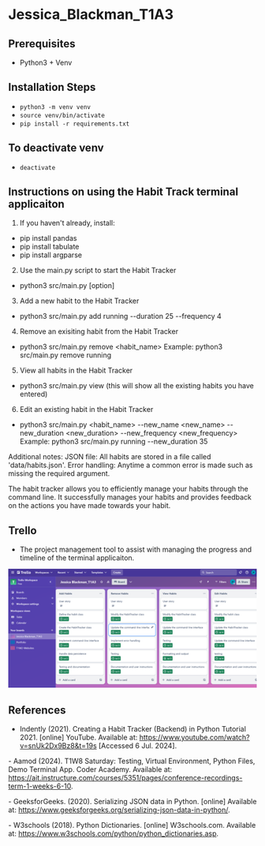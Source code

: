 # Jessica_Blackman_T1A3

## Prerequisites
- Python3 + Venv

## Installation Steps
- `python3 -m venv venv`
- `source venv/bin/activate`
- `pip install -r requirements.txt`

## To deactivate venv
- `deactivate`

## Instructions on using the Habit Track terminal applicaiton
1. If you haven't already, install:
- pip install pandas
- pip install tabulate
- pip install argparse

2. Use the main.py script to start the Habit Tracker
- python3 src/main.py <command> [option]

3. Add a new habit to the Habit Tracker
- python3 src/main.py add running --duration 25 --frequency 4

4. Remove an exisiting habit from the Habit Tracker
- python3 src/main.py remove <habit_name>
Example: python3 src/main.py remove running

5. View all habits in the Habit Tracker
- python3 src/main.py view (this will show all the existing habits you have entered)

6. Edit an existing habit in the Habit Tracker
- python3 src/main.py <habit_name> --new_name <new_name> --new_duration <new_duration> --new_frequency <new_frequency>
Example: python3 src/main.py running --new_duration 35

Additional notes:
JSON file: All habits are stored in a file called 'data/habits.json'.
Error handling: Anytime a common error is made such as missing the required argument.

The habit tracker allows you to efficiently manage your habits through the command line. It successfully manages your habits and provides feedback on the actions you have made towards your habit. 

## Trello
- The project management tool to assist with managing the progress and timeline of the terminal applicaiton.

![Trello screenshot of features](screenshots/Trello.png)

## References
- Indently (2021). Creating a Habit Tracker (Backend) in Python Tutorial 2021. [online] YouTube. Available at: https://www.youtube.com/watch?v=snUk2Dx9Bz8&t=19s [Accessed 6 Jul. 2024].

‌- Aamod (2024). T1W8 Saturday: Testing, Virtual Environment, Python Files, Demo Terminal App. Coder Academy. Available at: https://ait.instructure.com/courses/5351/pages/conference-recordings-term-1-weeks-6-10.

‌- GeeksforGeeks. (2020). Serializing JSON data in Python. [online] Available at: https://www.geeksforgeeks.org/serializing-json-data-in-python/.

‌- W3schools (2018). Python Dictionaries. [online] W3schools.com. Available at: https://www.w3schools.com/python/python_dictionaries.asp.

‌
